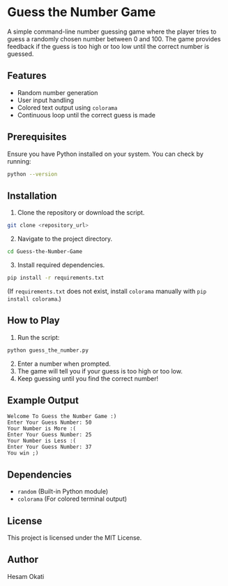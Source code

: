 # Guess the Number Game

A simple command-line number guessing game where the player tries to guess a randomly chosen number between 0 and 100. The game provides feedback if the guess is too high or too low until the correct number is guessed.

## Features
- Random number generation
- User input handling
- Colored text output using `colorama`
- Continuous loop until the correct guess is made

## Prerequisites
Ensure you have Python installed on your system. You can check by running:
```sh
python --version
```

## Installation
1. Clone the repository or download the script.
```sh
git clone <repository_url>
```
2. Navigate to the project directory.
```sh
cd Guess-the-Number-Game
```
3. Install required dependencies.
```sh
pip install -r requirements.txt
```
(If `requirements.txt` does not exist, install `colorama` manually with `pip install colorama`.)

## How to Play
1. Run the script:
```sh
python guess_the_number.py
```
2. Enter a number when prompted.
3. The game will tell you if your guess is too high or too low.
4. Keep guessing until you find the correct number!

## Example Output
```
Welcome To Guess the Number Game :)
Enter Your Guess Number: 50
Your Number is More :(
Enter Your Guess Number: 25
Your Number is Less :(
Enter Your Guess Number: 37
You win ;)
```

## Dependencies
- `random` (Built-in Python module)
- `colorama` (For colored terminal output)

## License
This project is licensed under the MIT License.

## Author
Hesam Okati

